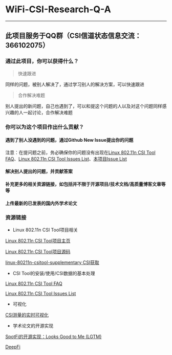 # WiFi-CSI-Research-Q-A
---
此项目服务于**QQ群（CSI信道状态信息交流：366102075）**
---

### 通过此项目，你可以获得什么？

> 快速跟进

同样的问题，被别人解决了，通过学习别人的解决方案，可以快速跟进

> 合作解决难题

别人提出的新问题，自己也遇到了，可以和提这个问题的人以及对这个问题同样感兴趣的人一起讨论，合作解决难题

### 你可以为这个项目作出什么贡献？

#### 遇到了别人没遇到的问题，通过Github New Issue提出你的问题

注意：在提问题之前，务必确保你的问题没有出现在[Linux 802.11n CSI Tool FAQ](http://dhalperi.github.io/linux-80211n-csitool/faq.html)、[Linux 802.11n CSI Tool Issues List](https://github.com/dhalperi/linux-80211n-csitool-supplementary/issues)、[本项目Issue List](https://github.com/wuzhiguocarter/WiFi-CSI-Research-Q-A/issues)

#### 解决别人提出的问题，并贡献答案
#### 补充更多的相关资源链接，如包括并不限于开源项目/技术文档/高质量博客文章等等
#### 上传最新的已发表的国内外学术论文

### 资源链接
- Linux 802.11n CSI Tool项目相关

[Linux 802.11n CSI Tool项目主页](http://dhalperi.github.io/linux-80211n-csitool/)

[Linux 802.11n CSI Tool项目源码](https://github.com/dhalperi/linux-80211n-csitool/)

[linux-80211n-csitool-supplementary CSI获取](https://github.com/dhalperi/linux-80211n-csitool-supplementary)

- CSI Tool的安装/使用/CSI数据的基本处理

[Linux 802.11n CSI Tool FAQ](http://dhalperi.github.io/linux-80211n-csitool/faq.html)

[Linux 802.11n CSI Tool Issues List](https://github.com/dhalperi/linux-80211n-csitool-supplementary/issues)

- 可视化

[CSI测量的实时可视化](https://github.com/lubingxian/Realtime-processing-for-csitool)

- 学术论文的开源实现

[SpotFi的开源实现：Looks Good to Me (LGTM)](https://github.com/egaebel/lgtm)

[DeepFi](https://github.com/mars920314/DeepFi)
